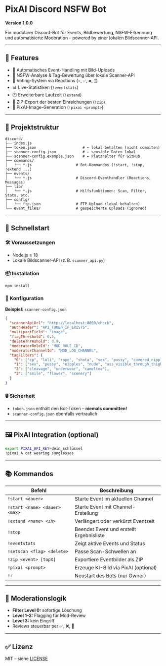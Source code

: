 # PixAI Discord NSFW Bot

**Version 1.0.0**

Ein modularer Discord-Bot für Events, Bildbewertung, NSFW-Erkennung und automatisierte Moderation – powered by einer lokalen Bildscanner-API.

---

## 🔧 Features

- 📁 Automatisches Event-Handling mit Bild-Uploads
- 🧠 NSFW-Analyse & Tag-Bewertung über lokale Scanner-API
- 🔁 Voting-System via Reactions (`⭐`, `✅`, `❌`, `🔁`)
- 📊 Live-Statistiken (`!eventstats`)
- 🕒 Erweiterbare Laufzeit (`!extend`)
- 📆 ZIP-Export der besten Einreichungen (`!zip`)
- 🤖 PixAI-Image-Generation (`!pixai <prompt>`)

---

## 📂 Projektstruktur

```
discord/
├── index.js
├── token.json                     # ← lokal behalten (nicht commiten)
├── scanner-config.json            # ← sensible Daten lokal
├── scanner-config.example.json    # ← Platzhalter für GitHub
├── commands/
│   └── *.js                    # Bot-Kommandos (!start, !stop, !extend ...)
├── events/
│   └── *.js                    # Discord-Eventhandler (Reactions, Messages)
├── lib/
│   └── *.js                    # Hilfsfunktionen: Scan, Filter, Stats, etc.
├── config/
│   └── ftp.json                # FTP-Upload (lokal behalten)
└── event_files/                # gespeicherte Uploads (ignored)
```

---

## 🚀 Schnellstart

### 🛠️ Voraussetzungen

- Node.js ≥ 18
- Lokale Bildscanner-API (z. B. `scanner_api.py`)

### 📦 Installation

```bash
npm install
```

### 🧩 Konfiguration

**Beispiel:** `scanner-config.json`

```json
{
  "scannerApiUrl": "http://localhost:8000/check",
  "authHeader": "API_TOKEN_IF_EXISTS",
  "multipartField": "image",
  "flagThreshold": 0.5,
  "deleteThreshold": 0.9,
  "moderatorRoleId": "MOD_ROLE_ID",
  "moderatorChannelId": "MOD_LOG_CHANNEL",
  "tagFilters": {
    "0": ["cp", "loli", "rape", "shota", "sex", "pussy", "covered_nipples", "nude"],
    "1": ["sex", "pussy", "nipples", "nude", "ass_visible_through_thighs", "blood"],
    "2": ["cleavage", "underwear", "cameltoe"],
    "3": ["smile", "flower", "scenery"]
  }
}
```

### 🔒 Sicherheit

- `token.json` enthält den Bot-Token – **niemals committen!**
- `scanner-config.json` ebenfalls vertraulich

---

## 🖼️ PixAI Integration (optional)

```bash
export PIXAI_API_KEY=dein_schlüssel
!pixai A cat wearing sunglasses
```

---

## 📚 Kommandos

| Befehl                        | Beschreibung                             |
| ----------------------------- | ---------------------------------------- |
| `!start <dauer>`              | Starte Event im aktuellen Channel        |
| `!start <name> <dauer> <max>` | Starte Event mit Channel-Erstellung      |
| `!extend <name> <±h>`         | Verlängert oder verkürzt Eventzeit       |
| `!stop`                       | Beendet Event und erstellt Ergebnisliste |
| `!eventstats`                 | Zeigt aktive Events und Status           |
| `!setscan <flag> <delete>`    | Passe Scan-Schwellen an                  |
| `!zip <event> [topX]`         | Exportiere Eventbilder als ZIP           |
| `!pixai <prompt>`             | Erzeuge KI-Bild via PixAI (optional)     |
| `!r`                          | Neustart des Bots (nur Owner)            |

---

## 🧠 Moderationslogik

- **Filter Level 0:** sofortige Löschung
- **Level 1–2:** Flagging für Mod-Review
- **Level 3:** kein Eingriff
- Reviews steuerbar per ✅, ❌, 🔁

---

## ✅ Lizenz

MIT – siehe [LICENSE](LICENSE)

